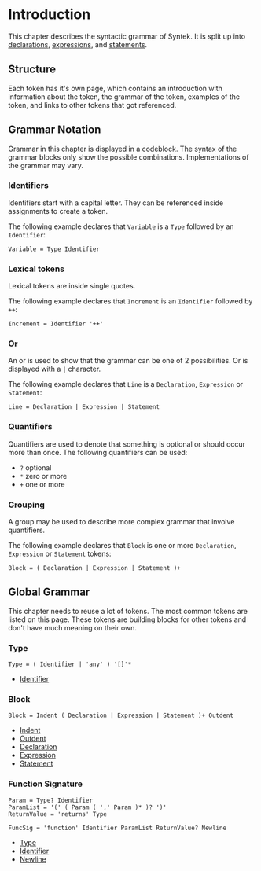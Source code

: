 # Introduction

This chapter describes the syntactic grammar of Syntek. It is split up into [declarations](/spec/grammar/syntactic/declarations/), [expressions](/spec/grammar/syntactic/expressions/), and [statements](/spec/grammar/syntactic/statements/).

## Structure

Each token has it's own page, which contains an introduction with information about the token, the grammar of the token, examples of the token, and links to other tokens that got referenced.

## Grammar Notation

Grammar in this chapter is displayed in a codeblock. The syntax of the grammar blocks only show the possible combinations. Implementations of the grammar may vary.

### Identifiers

Identifiers start with a capital letter. They can be referenced inside assignments to create a token.

The following example declares that `Variable` is a `Type` followed by an `Identifier`:

```grammar
Variable = Type Identifier
```

### Lexical tokens

Lexical tokens are inside single quotes.

The following example declares that `Increment` is an `Identifier` followed by `++`:

```grammar
Increment = Identifier '++'
```

### Or

An or is used to show that the grammar can be one of 2 possibilities. Or is displayed with a `|` character.

The following example declares that `Line` is a `Declaration`, `Expression` or `Statement`:

```grammar
Line = Declaration | Expression | Statement
```

### Quantifiers

Quantifiers are used to denote that something is optional or should occur more than once. The following quantifiers can be used:

- `?` optional
- `*` zero or more
- `+` one or more

### Grouping

A group may be used to describe more complex grammar that involve quantifiers.

The following example declares that `Block` is one or more `Declaration`, `Expression` or `Statement` tokens:

```grammar
Block = ( Declaration | Expression | Statement )+
```

## Global Grammar

This chapter needs to reuse a lot of tokens. The most common tokens are listed on this page. These tokens are building blocks for other tokens and don't have much meaning on their own.

### Type

```grammar
Type = ( Identifier | 'any' ) '[]'*
```

- [Identifier](/spec/grammar/lexical.html#identifiers)

### Block

```grammar
Block = Indent ( Declaration | Expression | Statement )+ Outdent
```

- [Indent](/spec/grammar/lexical.html#indent)
- [Outdent](/spec/grammar/lexical.html#outdent)
- [Declaration](/spec/grammar/syntactic/declarations/)
- [Expression](/spec/grammar/syntactic/expressions/)
- [Statement](/spec/grammar/syntactic/statements/)

### Function Signature

```grammar
Param = Type? Identifier
ParamList = '(' ( Param ( ',' Param )* )? ')'
ReturnValue = 'returns' Type

FuncSig = 'function' Identifier ParamList ReturnValue? Newline
```

- [Type](/spec/grammar/syntactic/#type)
- [Identifier](/spec/grammar/lexical.html#identifiers)
- [Newline](/spec/grammar/lexical.html#newline)
